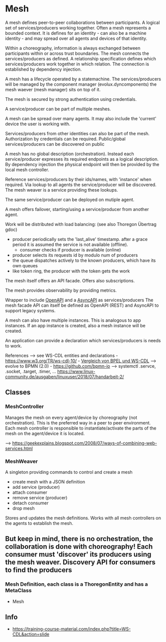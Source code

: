 Mesh
====

A mesh defines peer-to-peer collaborations between participants. 
A logical set of services/producers working together.
Often a mesh represents a bounded context. 
It is defines for an identity - can also be a machine identity - and may
spread over all agents and devices of that identity.

Within a choreography, information is always exchanged between participants within or across trust boundaries.
The mesh connects the services/producers as defined. A relationship specification
defines which services/producers work together in which relation.
The connection is established by dependency injection.

A mesh has a lifecycle operated by a statemachine. 
The services/producers will be managed by the component manager (evolux.dyncomponents)
the mesh waever (mesh manager) sits on top of it.

The mesh is secured by strong authentication using credentials.

A service/producer can be part of multiple meshes.

A mesh can be spread over many agents. It may also include the 'current' device
the user is working with. 

Services/producers from other identities can also be part of the mesh. Authorization by credentials
can be required. Public/global services/producers can be discovered on public  

A mesh has no global description (orchestration). Instead each service/producer
expresses its required endpoints as a logical description. 
By dependency injection the physical endpoint will then be provided by the local mesh controller.

Reference services/producers by their ids/names, with 'instance' when required. 
Via lookup to all agents the service/producer will be discovered. The mesh weaver is a
service providing these lookups.

The same service/producer can be deployed on mutiple agent.

A mesh offers failover, starting/using a service/producer from another agent.

Work will be distributed with load balancing: (see also Thoregon Übertrag gdoc)
- producer periodically sets the 'last_alive' timestamp. after a grace period it is assumed the service is not available (offline).
    - consumer checks if producer is available (online)
- producer selects its requests id by modulo num of producers 
- the queue dispatches actively to the known producers, which have its own queues
- like token ring, the producer with the token gets the work

The mesh itself offers an API facade.
Offers also subscriptions.

The mesh provides observability by providing metrics. 

Wrapper to include [OpenAPI](https://www.openapis.org/) and a [AsyncAPI](https://www.asyncapi.com/)
as services/producers
The mesh facade API can itself be defined as OpenAPI (REST) and AsyncAPI to support legacy systems.

A mesh can also have multiple instances. This is analogous to app instances.
If an app instance is created, also a mesh instance will be created.

An application can provide a declaration which services/producers is needs to work.

References
--> see WS-CDL entities and declarations
    - https://www.w3.org/TR/ws-cdl-10/
    - [Vergleich von BPEL und WS-CDL](https://www.grin.com/document/67614) 
--> evolve to BPMN (2.0)
    - https://github.com/bpmn-io
--> systemctl .servce, .socket, .target, .timer, ...  https://www.linux-community.de/ausgaben/linuxuser/2018/07/handarbeit-2/
  
## Classes

### MeshController

Manages the mesh on every agent/device by choreography (not orchestration). This is the preferred way in
a peer to peer environment.
Each mesh controller is responsible to instantiate/activate the parts of the mesh on the agent/device it is located.

--> https://geekexplains.blogspot.com/2008/07/ways-of-combining-web-services.html
 
### MeshWeaver

A singleton providing commands to control and create a mesh

- create mesh   with a JSON definition
- add service (producer)
- attach consumer 
- remove service (producer)
- detach consumer
- drop mesh

Stores and updates the mesh definitions.
Works with all mesh controllers on the agents to establish the mesh.

But keep in mind, there is no orchestration, the collaboration is done with choreography!
Each consumer must 'discover' its producers using the mesh weaver.
Discovery API for consumers to find the producers
- 

### Mesh Definition, each class is a ThoregonEntity and has a MetaClass 

- Mesh 

## Info

- https://training-course-material.com/index.php?title=WS-CDL&action=slide
